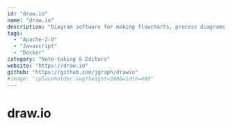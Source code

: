 ```yaml
---
id: "draw.io"
name: "draw.io"
description: "Diagram software for making flowcharts, process diagrams, org charts, UML, ER and network diagrams."
tags:
  - "Apache-2.0"
  - "Javascript"
  - "Docker"
category: "Note-taking & Editors"
website: "https://draw.io"
github: "https://github.com/jgraph/drawio"
#image: "/placeholder.svg?height=300&width=400"
---
```


# draw.io
